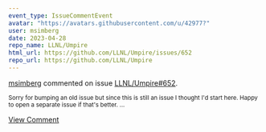 ```yaml
---
event_type: IssueCommentEvent
avatar: "https://avatars.githubusercontent.com/u/42977?"
user: msimberg
date: 2023-04-28
repo_name: LLNL/Umpire
html_url: https://github.com/LLNL/Umpire/issues/652
repo_url: https://github.com/LLNL/Umpire
---
```


<a href='https://github.com/msimberg' target='_blank'>msimberg</a> commented on issue <a href='https://github.com/LLNL/Umpire/issues/652' target='_blank'>LLNL/Umpire#652</a>.

<small>Sorry for bumping an old issue but since this is still an issue I thought I'd start here. Happy to open a separate issue if that's better....</small>

<a href='https://github.com/LLNL/Umpire/issues/652' target='_blank'>View Comment</a>